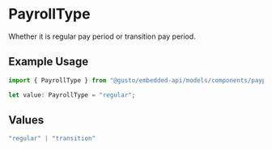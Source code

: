 # PayrollType

Whether it is regular pay period or transition pay period.

## Example Usage

```typescript
import { PayrollType } from "@gusto/embedded-api/models/components/payperiod.js";

let value: PayrollType = "regular";
```

## Values

```typescript
"regular" | "transition"
```